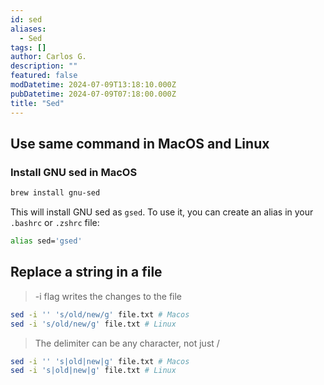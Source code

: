 ```yaml
---
id: sed
aliases:
  - Sed
tags: []
author: Carlos G.
description: ""
featured: false
modDatetime: 2024-07-09T13:18:10.000Z
pubDatetime: 2024-07-09T07:18:00.000Z
title: "Sed"
---
```



## Use same command in MacOS and Linux

### Install GNU sed in MacOS

```bash
brew install gnu-sed
```

This will install GNU sed as `gsed`. To use it, you can create an alias in your `.bashrc` or `.zshrc` file:

```bash
alias sed='gsed'
```

## Replace a string in a file

> -i flag writes the changes to the file

```bash
sed -i '' 's/old/new/g' file.txt # Macos
sed -i 's/old/new/g' file.txt # Linux
```

> The delimiter can be any character, not just /

```bash
sed -i '' 's|old|new|g' file.txt # Macos
sed -i 's|old|new|g' file.txt # Linux
```
